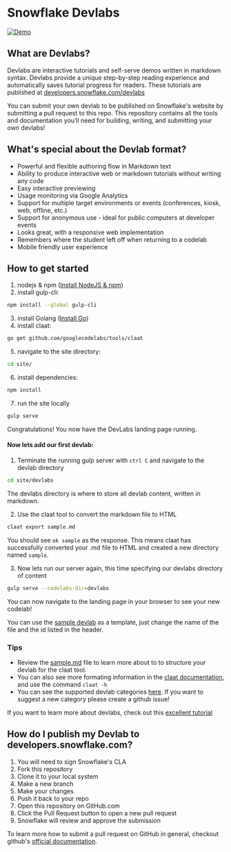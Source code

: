 # Snowflake Devlabs

[![Demo](https://storage.googleapis.com/claat/demo.png)](https://storage.googleapis.com/claat/demo.mp4)

## What are Devlabs?
Devlabs are interactive tutorials and self-serve demos written in markdown syntax. Devlabs provide a unique step-by-step reading experience and automatically saves tutorial progress for readers. These tutorials are published at [developers.snowflake.com/devlabs](developers.snowflake.com/devlabs)

You can submit your own devlab to be published on Snowflake's website by submitting a pull request to this repo. This repository contains all the tools and documentation you’ll need for building, writing, and submitting your own devlabs!


## What's special about the Devlab format?

* Powerful and flexible authoring flow in Markdown text
* Ability to produce interactive web or markdown tutorials without writing any code
* Easy interactive previewing
* Usage monitoring via Google Analytics
* Support for multiple target environments or events (conferences, kiosk, web, offline, etc.)
* Support for anonymous use - ideal for public computers at developer events
* Looks great, with a responsive web implementation
* Remembers where the student left off when returning to a codelab
* Mobile friendly user experience

## How to get started

  1. nodejs & npm ([Install NodeJS & npm](https://nodejs.org/en/download/))
  2. install gulp-cli:
   ````bash
   npm install --global gulp-cli
   ````
  3. install Golang ([Install Go](https://golang.org/doc/install))
  4. install claat:
   ````bash
   go get github.com/googlecodelabs/tools/claat
   ````
  5. navigate to the site directory:
   ````bash
   cd site/
   ````
  6. install dependencies:
   ````bash
   npm install
   ````
  7. run the site locally
   ````bash
   gulp serve
   ````

Congratulations! You now have the DevLabs landing page running.

#### Now lets add our first devlab:

  1. Terminate the running gulp server with `ctrl C` and navigate to the devlab directory
  ````bash
  cd site/devlabs
  ````
  The devlabs directory is where to store all devlab content, written in markdown.
  
  2. Use the claat tool to convert the markdown file to HTML
  ````bash
  claat export sample.md
  ````

  You should see `ok sample` as the response. This means claat has successfully converted your .md file to HTML and created a new directory named `sample`.
   
  3. Now lets run our server again, this time specifying our devlabs directory of content
   ````bash
   gulp serve --codelabs-dir=devlabs
   ````
You can now navigate to the landing page in your browser to see your new codelab!

You can use the [sample devlab](site/devlabs/sample.md) as a template, just change the name of the file and the id listed in the header. 

### Tips

- Review the [sample.md](site/devlabs/sample.md) file to learn more about to to structure your devlab for the claat tool. 
- You can also see more formating information in the [claat documentation](claat/README.md), and use the command `claat -h`
- You can see the supported devlab categories [here](site/app/styles/_overrides.scss). If you want to suggest a new category please create a github issue!

If you want to learn more about devlabs, check out this [excellent tutorial](https://medium.com/@zarinlo/publish-technical-tutorials-in-google-codelab-format-b07ef76972cd)

## How do I publish my Devlab to developers.snowflake.com?

1. You will need to sign Snowflake's CLA 
2. Fork this repository
3. Clone it to your local system
4. Make a new branch
5. Make your changes
6. Push it back to your repo
7. Open this repository on GitHub.com
8. Click the Pull Request button to open a new pull request
9. Snowflake will review and approve the submission

To learn more how to submit a pull request on GitHub in general, checkout github's [official documentation](https://docs.github.com/en/free-pro-team@latest/github/collaborating-with-issues-and-pull-requests/creating-a-pull-request-from-a-fork).
